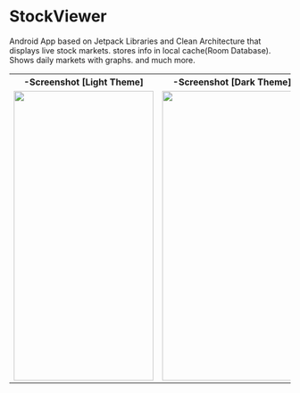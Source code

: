 # StockViewer
Android App based on Jetpack Libraries and Clean Architecture that displays live stock markets. stores info in local cache(Room Database).  Shows daily markets with graphs. and much more.


<table>
<tr>
  <th>-Screenshot [Light Theme]</th>
  <th>-Screenshot [Dark Theme]</th>
 </tr>
  <tr>
    <td><img src="https://user-images.githubusercontent.com/44189905/209911914-5eba3bd0-517e-4794-9551-92c5afe58c11.png" width="250" height="520"></td>
    <td><img src="" width="250" height="520"></td>
  </tr>
</table>
